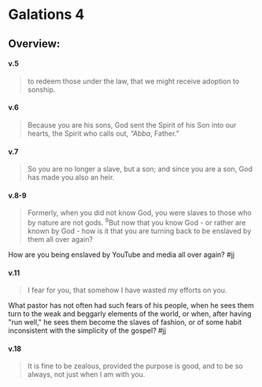 # Galations 4

## Overview:


#### v.5
>to redeem those under the law, that we might receive adoption to sonship.

#### v.6
>Because you are his sons, God sent the Spirit of his Son into our hearts, the Spirit who calls out, _“Abba_, Father.”

#### v.7
>So you are no longer a slave, but a son; and since you are a son, God has made you also an heir.

#### v.8-9
>Formerly, when you did not know God, you were slaves to those who by nature are not gods. <sup>9</sup>But now that you know God - or rather are known by God - how is it that you are turning back to be enslaved by them all over again?

How are you being enslaved by YouTube and media all over again? 
#jj 

#### v.11
>I fear for you, that somehow I have wasted my efforts on you.

What pastor has not often had such fears of his people, when he sees them turn to the weak and beggarly elements of the world, or when, after having "run well," he sees them become the slaves of fashion, or of some habit inconsistent with the simplicity of the gospel?
#jj 

#### v.18
>It is fine to be zealous, provided the purpose is good, and to be so always, not just when I am with you.

